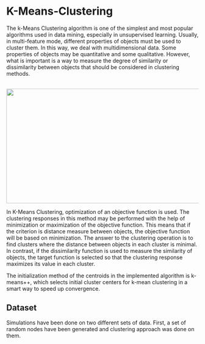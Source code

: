 # K-Means-Clustering

The k-Means Clustering algorithm is one of the simplest and most popular algorithms used in data mining, especially in unsupervised learning.
Usually, in multi-feature mode, different properties of objects must be used to cluster them. In this way, we deal with multidimensional data. Some properties of objects may be quantitative and some qualitative. However, what is important is a way to measure the degree of similarity or dissimilarity between objects that should be considered in clustering methods. 
<br/><br/>

<p align="center">
  <img width="540" height="300" src="https://user-images.githubusercontent.com/66460485/130614414-99d9fb24-de9a-45b4-bc0c-51cadb0e74de.png">
</p>

In K-Means Clustering, optimization of an objective function is used. The clustering responses in this method may be performed with the help of minimization or maximization of the objective function. This means that if the criterion is distance measure between objects, the objective function will be based on minimization. The answer to the clustering operation is to find clusters where the distance between objects in each cluster is minimal. In contrast, if the dissimilarity function is used to measure the similarity of objects, the target function is selected so that the clustering response maximizes its value in each cluster.

The initialization method of the centroids in the implemented algorithm is k-means++, which selects initial cluster centers for k-mean clustering in a smart way to speed up convergence.

## Dataset
Simulations have been done on two different sets of data. First, a set of random nodes have been generated and clustering approach was done on them. 
